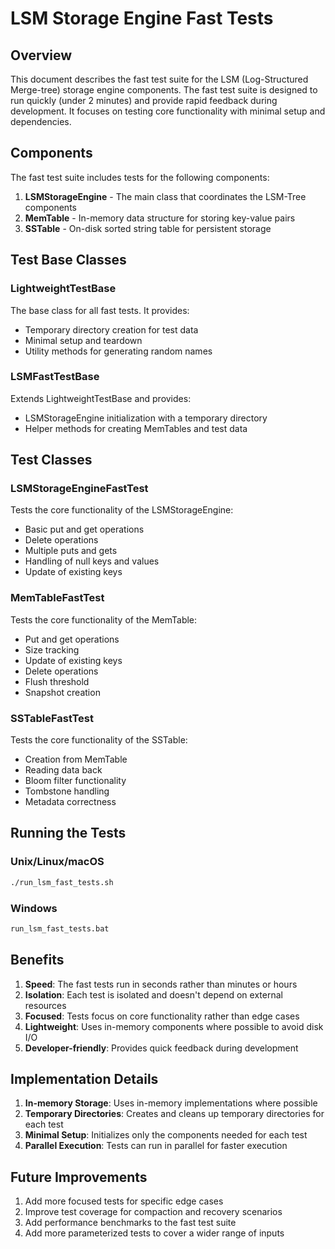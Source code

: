 # LSM Storage Engine Fast Tests

## Overview

This document describes the fast test suite for the LSM (Log-Structured Merge-tree) storage engine components. The fast test suite is designed to run quickly (under 2 minutes) and provide rapid feedback during development. It focuses on testing core functionality with minimal setup and dependencies.

## Components

The fast test suite includes tests for the following components:

1. **LSMStorageEngine** - The main class that coordinates the LSM-Tree components
2. **MemTable** - In-memory data structure for storing key-value pairs
3. **SSTable** - On-disk sorted string table for persistent storage

## Test Base Classes

### LightweightTestBase

The base class for all fast tests. It provides:
- Temporary directory creation for test data
- Minimal setup and teardown
- Utility methods for generating random names

### LSMFastTestBase

Extends LightweightTestBase and provides:
- LSMStorageEngine initialization with a temporary directory
- Helper methods for creating MemTables and test data

## Test Classes

### LSMStorageEngineFastTest

Tests the core functionality of the LSMStorageEngine:
- Basic put and get operations
- Delete operations
- Multiple puts and gets
- Handling of null keys and values
- Update of existing keys

### MemTableFastTest

Tests the core functionality of the MemTable:
- Put and get operations
- Size tracking
- Update of existing keys
- Delete operations
- Flush threshold
- Snapshot creation

### SSTableFastTest

Tests the core functionality of the SSTable:
- Creation from MemTable
- Reading data back
- Bloom filter functionality
- Tombstone handling
- Metadata correctness

## Running the Tests

### Unix/Linux/macOS

```bash
./run_lsm_fast_tests.sh
```

### Windows

```cmd
run_lsm_fast_tests.bat
```

## Benefits

1. **Speed**: The fast tests run in seconds rather than minutes or hours
2. **Isolation**: Each test is isolated and doesn't depend on external resources
3. **Focused**: Tests focus on core functionality rather than edge cases
4. **Lightweight**: Uses in-memory components where possible to avoid disk I/O
5. **Developer-friendly**: Provides quick feedback during development

## Implementation Details

1. **In-memory Storage**: Uses in-memory implementations where possible
2. **Temporary Directories**: Creates and cleans up temporary directories for each test
3. **Minimal Setup**: Initializes only the components needed for each test
4. **Parallel Execution**: Tests can run in parallel for faster execution

## Future Improvements

1. Add more focused tests for specific edge cases
2. Improve test coverage for compaction and recovery scenarios
3. Add performance benchmarks to the fast test suite
4. Add more parameterized tests to cover a wider range of inputs